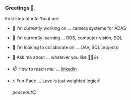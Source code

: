 ### Greetings 👋. 

First step of info 'bout me:

- 🔭 I’m currently working on ... camera systems for ADAS
- 🌱 I’m currently learning ... ROS, computer-vision, SQL
- 👯 I’m looking to collaborate on ... UAV, SQL projects
- 💬 Ask me about ... whatever  you like 🤷‍♂️👍
- 📫 How to reach me: ... [linkedin](https://www.linkedin.com/in/dheeraj-g/)
- ⚡ Fun-Fact: ... Love is just weighted logic✌

   _peaceout_😉
